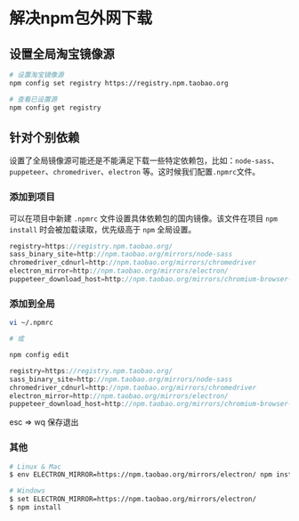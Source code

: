 # 解决npm包外网下载



## 设置全局淘宝镜像源

```bash
# 设置淘宝镜像源
npm config set registry https://registry.npm.taobao.org
```

```bash
# 查看已设置源
npm config get registry
```



## 针对个别依赖

设置了全局镜像源可能还是不能满足下载一些特定依赖包，比如：`node-sass`、`puppeteer`、`chromedriver`、`electron` 等。这时候我们配置`.npmrc`文件。



### 添加到项目

可以在项目中新建 `.npmrc` 文件设置具体依赖包的国内镜像。该文件在项目 `npm install` 时会被加载读取，优先级高于 `npm` 全局设置。

```js
registry=https://registry.npm.taobao.org/
sass_binary_site=http://npm.taobao.org/mirrors/node-sass
chromedriver_cdnurl=http://npm.taobao.org/mirrors/chromedriver
electron_mirror=http://npm.taobao.org/mirrors/electron/
puppeteer_download_host=http://npm.taobao.org/mirrors/chromium-browser-snapshots/
```



### 添加到全局

```bash
vi ~/.npmrc

# 或

npm config edit
```

```js
registry=https://registry.npm.taobao.org/
sass_binary_site=http://npm.taobao.org/mirrors/node-sass
chromedriver_cdnurl=http://npm.taobao.org/mirrors/chromedriver
electron_mirror=http://npm.taobao.org/mirrors/electron/
puppeteer_download_host=http://npm.taobao.org/mirrors/chromium-browser-snapshots/
```

esc => wq 保存退出

### 其他

```bash
# Linux & Mac
$ env ELECTRON_MIRROR=https://npm.taobao.org/mirrors/electron/ npm install

# Windows
$ set ELECTRON_MIRROR=https://npm.taobao.org/mirrors/electron/
$ npm install
```



